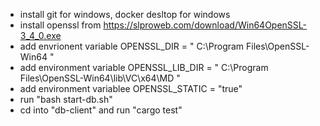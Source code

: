 - install git for windows, docker desltop for windows
- install openssl from https://slproweb.com/download/Win64OpenSSL-3_4_0.exe
- add envrionent variable OPENSSL_DIR  = " C:\Program Files\OpenSSL-Win64 "
- add environment variable OPENSSL_LIB_DIR = " C:\Program Files\OpenSSL-Win64\lib\VC\x64\MD "
- add environment variablee OPENSSL_STATIC = "true"
- run "bash start-db.sh"
- cd into "db-client" and run "cargo test"
